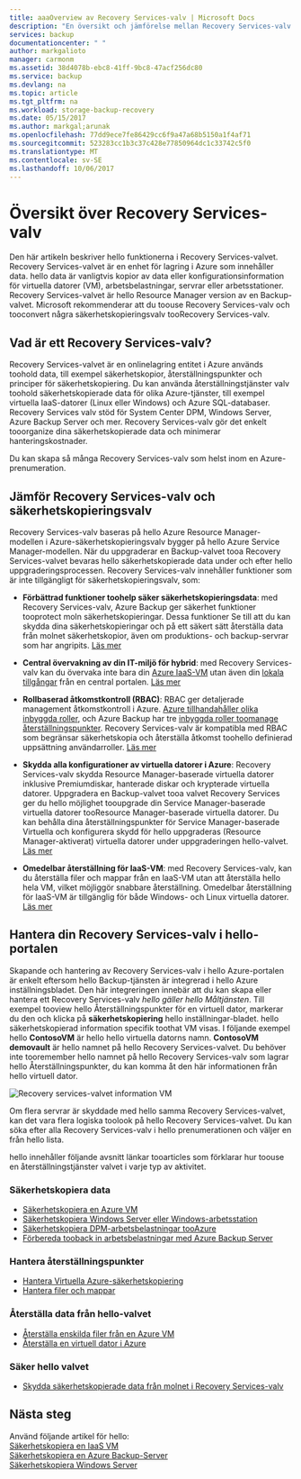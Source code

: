 ```yaml
---
title: aaaOverview av Recovery Services-valv | Microsoft Docs
description: "En översikt och jämförelse mellan Recovery Services-valv och Azure Backup-valv."
services: backup
documentationcenter: " "
author: markgalioto
manager: carmonm
ms.assetid: 38d4078b-ebc8-41ff-9bc8-47acf256dc80
ms.service: backup
ms.devlang: na
ms.topic: article
ms.tgt_pltfrm: na
ms.workload: storage-backup-recovery
ms.date: 05/15/2017
ms.author: markgal;arunak
ms.openlocfilehash: 77dd9ece7fe86429cc6f9a47a68b5150a1f4af71
ms.sourcegitcommit: 523283cc1b3c37c428e77850964dc1c33742c5f0
ms.translationtype: MT
ms.contentlocale: sv-SE
ms.lasthandoff: 10/06/2017
---
```

# <a name="recovery-services-vaults-overview"></a>Översikt över Recovery Services-valv

Den här artikeln beskriver hello funktionerna i Recovery Services-valvet. Recovery Services-valvet är en enhet för lagring i Azure som innehåller data. hello data är vanligtvis kopior av data eller konfigurationsinformation för virtuella datorer (VM), arbetsbelastningar, servrar eller arbetsstationer. Recovery Services-valvet är hello Resource Manager version av en Backup-valvet. Microsoft rekommenderar att du toouse Recovery Services-valv och tooconvert några säkerhetskopieringsvalv tooRecovery Services-valv.

## <a name="what-is-a-recovery-services-vault"></a>Vad är ett Recovery Services-valv?

Recovery Services-valvet är en onlinelagring entitet i Azure används toohold data, till exempel säkerhetskopior, återställningspunkter och principer för säkerhetskopiering. Du kan använda återställningstjänster valv toohold säkerhetskopierade data för olika Azure-tjänster, till exempel virtuella IaaS-datorer (Linux eller Windows) och Azure SQL-databaser. Recovery Services valv stöd för System Center DPM, Windows Server, Azure Backup Server och mer. Recovery Services-valv gör det enkelt tooorganize dina säkerhetskopierade data och minimerar hanteringskostnader.

Du kan skapa så många Recovery Services-valv som helst inom en Azure-prenumeration.

## <a name="comparing-recovery-services-vaults-and-backup-vaults"></a>Jämför Recovery Services-valv och säkerhetskopieringsvalv

Recovery Services-valv baseras på hello Azure Resource Manager-modellen i Azure-säkerhetskopieringsvalv bygger på hello Azure Service Manager-modellen. När du uppgraderar en Backup-valvet tooa Recovery Services-valvet bevaras hello säkerhetskopierade data under och efter hello uppgraderingsprocessen. Recovery Services-valv innehåller funktioner som är inte tillgängligt för säkerhetskopieringsvalv, som:

- **Förbättrad funktioner toohelp säker säkerhetskopieringsdata**: med Recovery Services-valv, Azure Backup ger säkerhet funktioner tooprotect moln säkerhetskopieringar. Dessa funktioner Se till att du kan skydda dina säkerhetskopieringar och på ett säkert sätt återställa data från molnet säkerhetskopior, även om produktions- och backup-servrar som har angripits. [Läs mer](backup-azure-security-feature.md)

- **Central övervakning av din IT-miljö för hybrid**: med Recovery Services-valv kan du övervaka inte bara din [Azure IaaS-VM](backup-azure-manage-vms.md) utan även din [lokala tillgångar](backup-azure-manage-windows-server.md#manage-backup-items) från en central portalen. [Läs mer](http://azure.microsoft.com/blog/alerting-and-monitoring-for-azure-backup)

- **Rollbaserad åtkomstkontroll (RBAC)**: RBAC ger detaljerade management åtkomstkontroll i Azure. [Azure tillhandahåller olika inbyggda roller](../active-directory/role-based-access-built-in-roles.md), och Azure Backup har tre [inbyggda roller toomanage återställningspunkter](backup-rbac-rs-vault.md). Recovery Services-valv är kompatibla med RBAC som begränsar säkerhetskopia och återställa åtkomst toohello definierad uppsättning användarroller. [Läs mer](backup-rbac-rs-vault.md)

- **Skydda alla konfigurationer av virtuella datorer i Azure**: Recovery Services-valv skydda Resource Manager-baserade virtuella datorer inklusive Premiumdiskar, hanterade diskar och krypterade virtuella datorer. Uppgradera en Backup-valvet tooa valvet Recovery Services ger du hello möjlighet tooupgrade din Service Manager-baserade virtuella datorer tooResource Manager-baserade virtuella datorer. Du kan behålla dina återställningspunkter för Service Manager-baserade Virtuella och konfigurera skydd för hello uppgraderas (Resource Manager-aktiverat) virtuella datorer under uppgraderingen hello-valvet. [Läs mer](http://azure.microsoft.com/blog/azure-backup-recovery-services-vault-ga)

- **Omedelbar återställning för IaaS-VM**: med Recovery Services-valv, kan du återställa filer och mappar från en IaaS-VM utan att återställa hello hela VM, vilket möjliggör snabbare återställning. Omedelbar återställning för IaaS-VM är tillgänglig för både Windows- och Linux virtuella datorer. [Läs mer](http://azure.microsoft.com/blog/instant-file-recovery-from-azure-linux-vm-backup-using-azure-backup-preview)

## <a name="managing-your-recovery-services-vaults-in-hello-portal"></a>Hantera din Recovery Services-valv i hello-portalen
Skapande och hantering av Recovery Services-valv i hello Azure-portalen är enkelt eftersom hello Backup-tjänsten är integrerad i hello Azure inställningsbladet. Den här integreringen innebär att du kan skapa eller hantera ett Recovery Services-valv *hello gäller hello Måltjänsten*. Till exempel tooview hello Återställningspunkter för en virtuell dator, markerar du den och klicka på **säkerhetskopiering** hello inställningar-bladet. hello säkerhetskopierad information specifik toothat VM visas. I följande exempel hello **ContosoVM** är hello hello virtuella datorns namn. **ContosoVM demovault** är hello namnet på hello Recovery Services-valvet. Du behöver inte tooremember hello namnet på hello Recovery Services-valv som lagrar hello Återställningspunkter, du kan komma åt den här informationen från hello virtuell dator.  

![Recovery services-valvet information VM](./media/backup-azure-recovery-services-vault-overview/rs-vault-in-context.png)

Om flera servrar är skyddade med hello samma Recovery Services-valvet, kan det vara flera logiska toolook på hello Recovery Services-valvet. Du kan söka efter alla Recovery Services-valv i hello prenumerationen och väljer en från hello lista.

hello innehåller följande avsnitt länkar tooarticles som förklarar hur toouse en återställningstjänster valvet i varje typ av aktivitet.

### <a name="back-up-data"></a>Säkerhetskopiera data
- [Säkerhetskopiera en Azure VM](backup-azure-vms-first-look-arm.md)
- [Säkerhetskopiera Windows Server eller Windows-arbetsstation](backup-try-azure-backup-in-10-mins.md)
- [Säkerhetskopiera DPM-arbetsbelastningar tooAzure](backup-azure-dpm-introduction.md)
- [Förbereda tooback in arbetsbelastningar med Azure Backup Server](backup-azure-microsoft-azure-backup.md)

### <a name="manage-recovery-points"></a>Hantera återställningspunkter
- [Hantera Virtuella Azure-säkerhetskopiering](backup-azure-manage-vms.md)
- [Hantera filer och mappar](backup-azure-manage-windows-server.md)

### <a name="restore-data-from-hello-vault"></a>Återställa data från hello-valvet
- [Återställa enskilda filer från en Azure VM](backup-azure-restore-files-from-vm.md)
- [Återställa en virtuell dator i Azure](backup-azure-arm-restore-vms.md)

### <a name="secure-hello-vault"></a>Säker hello valvet
- [Skydda säkerhetskopierade data från molnet i Recovery Services-valv](backup-azure-security-feature.md)



## <a name="next-steps"></a>Nästa steg
Använd följande artikel för hello:</br>
[Säkerhetskopiera en IaaS VM](backup-azure-arm-vms-prepare.md)</br>
[Säkerhetskopiera en Azure Backup-Server](backup-azure-microsoft-azure-backup.md)</br>
[Säkerhetskopiera Windows Server](backup-configure-vault.md)

